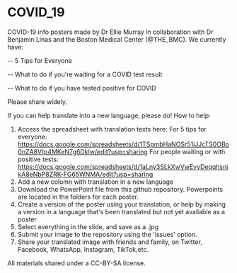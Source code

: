 # COVID_19

COVID-19 info posters made by Dr Ellie Murray in collaboration with Dr Benjamin Linas and the Boston Medical Center (@THE_BMC). 
We currently have:

-- 5 Tips for Everyone

-- What to do if you're waiting for a COVID test result

-- What to do if you have tested positive for COVID

Please share widely.

If you can help translate into a new language, please do! 
How to help: 
   1) Access the spreadsheet with translation texts here: 
            For 5 tips for everyone: https://docs.google.com/spreadsheets/d/1TSpmbHaNOSr51iJJcTS0OBo0nZA8Vtp4MKeN7g6DkIw/edit?usp=sharing
            For people waiting or with positive tests: https://docs.google.com/spreadsheets/d/1aLny3SLkXwVwEvyDeqqhsnjkA8eNbP8ZRK-FG65WNMA/edit?usp=sharing
   2) Add a new column with translation in a new language
   3) Download the PowerPoint file from this github repository. Powerpoints are located in the folders for each poster.
   4) Create a version of the poster using your translation, or help by making a version in a language that's been translated but not yet available as a poster
   5) Select everything in the slide, and save as a .jpg
   6) Submit your image to the repository using the 'issues' option. 
   7) Share your translated image with friends and family, on Twitter, Facebook, WhatsApp, Instagram, TikTok,etc.

All materials shared under a CC-BY-SA license.
